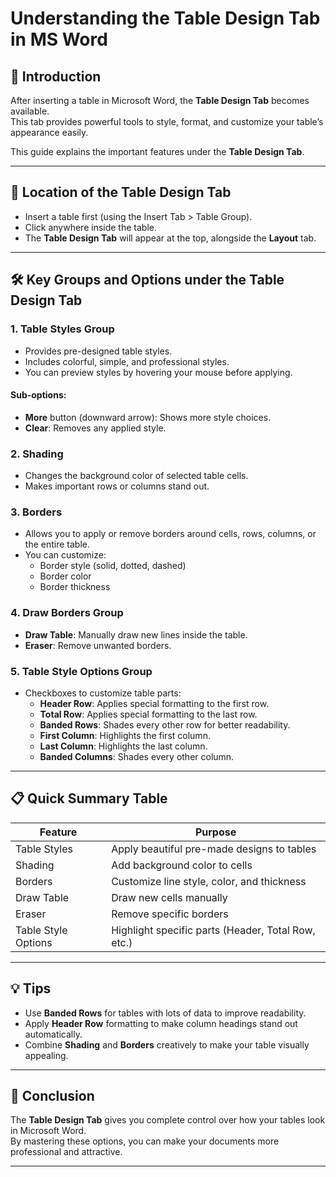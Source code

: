 
# Understanding the **Table Design Tab** in MS Word

## 📖 Introduction
After inserting a table in Microsoft Word, the **Table Design Tab** becomes available.  
This tab provides powerful tools to style, format, and customize your table’s appearance easily.

This guide explains the important features under the **Table Design Tab**.

---

## 📍 Location of the Table Design Tab
- Insert a table first (using the Insert Tab > Table Group).
- Click anywhere inside the table.
- The **Table Design Tab** will appear at the top, alongside the **Layout** tab.

---

## 🛠 Key Groups and Options under the Table Design Tab

### 1. **Table Styles Group**
- Provides pre-designed table styles.
- Includes colorful, simple, and professional styles.
- You can preview styles by hovering your mouse before applying.

#### Sub-options:
- **More** button (downward arrow): Shows more style choices.
- **Clear**: Removes any applied style.

### 2. **Shading**
- Changes the background color of selected table cells.
- Makes important rows or columns stand out.

### 3. **Borders**
- Allows you to apply or remove borders around cells, rows, columns, or the entire table.
- You can customize:
  - Border style (solid, dotted, dashed)
  - Border color
  - Border thickness

### 4. **Draw Borders Group**
- **Draw Table**: Manually draw new lines inside the table.
- **Eraser**: Remove unwanted borders.

### 5. **Table Style Options Group**
- Checkboxes to customize table parts:
  - **Header Row**: Applies special formatting to the first row.
  - **Total Row**: Applies special formatting to the last row.
  - **Banded Rows**: Shades every other row for better readability.
  - **First Column**: Highlights the first column.
  - **Last Column**: Highlights the last column.
  - **Banded Columns**: Shades every other column.

---

## 📋 Quick Summary Table

| Feature             | Purpose                                            |
| ------------------- | -------------------------------------------------- |
| Table Styles        | Apply beautiful pre-made designs to tables         |
| Shading             | Add background color to cells                      |
| Borders             | Customize line style, color, and thickness         |
| Draw Table          | Draw new cells manually                            |
| Eraser              | Remove specific borders                            |
| Table Style Options | Highlight specific parts (Header, Total Row, etc.) |

---

## 💡 Tips
- Use **Banded Rows** for tables with lots of data to improve readability.
- Apply **Header Row** formatting to make column headings stand out automatically.
- Combine **Shading** and **Borders** creatively to make your table visually appealing.

---

## 🏁 Conclusion
The **Table Design Tab** gives you complete control over how your tables look in Microsoft Word.  
By mastering these options, you can make your documents more professional and attractive.

---
